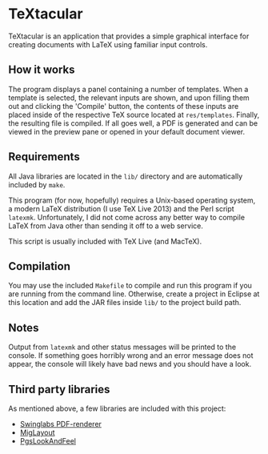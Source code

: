 # TeXtacular
TeXtacular is an application that provides a simple graphical interface for creating documents with LaTeX using familiar input controls.

## How it works
The program displays a panel containing a number of templates. When a template is selected, the relevant inputs are shown, and upon filling them out and clicking the 'Compile' button, the contents of these inputs are placed inside of the respective TeX source located at `res/templates`. Finally, the resulting file is compiled. If all goes well, a PDF is generated and can be viewed in the preview pane or opened in your default document viewer.

## Requirements
All Java libraries are located in the `lib/` directory and are automatically included by `make`.

This program (for now, hopefully) requires a Unix-based operating system, a modern LaTeX distribution (I use TeX Live 2013) and the Perl script `latexmk`. Unfortunately, I did not come across any better way to compile LaTeX from Java other than sending it off to a web service.

This script is usually included with TeX Live (and MacTeX).

## Compilation
You may use the included `Makefile` to compile and run this program if you are running from the command line. Otherwise, create a project in Eclipse at this location and add the JAR files inside `lib/` to the project build path.

## Notes
Output from `latexmk` and other status messages will be printed to the console. If something goes horribly wrong and an error message does not appear, the console will likely have bad news and you should have a look.

## Third party libraries
As mentioned above, a few libraries are included with this project:

+ [Swinglabs PDF-renderer](https://java.net/projects/pdf-renderer)
+ [MigLayout](http://www.miglayout.com/)
+ [PgsLookAndFeel](http://www.pagosoft.com/projects/pgslookandfeel/)
